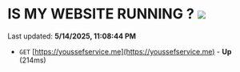 # IS MY WEBSITE RUNNING ? [![](https://img.shields.io/static/v1?label=Sponsor&message=%E2%9D%A4&logo=GitHub&color=%23fe8e86)](https://github.com/sponsors/Youssef-Lehmam)

Last updated: **5/14/2025, 11:08:44 PM**

- `GET` [https://youssefservice.me](https://youssefservice.me) - **Up** (214ms)
